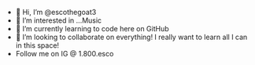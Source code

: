 - 👋 Hi, I’m @escothegoat3
- 👀 I’m interested in ...Music 
- 🌱 I’m currently learning to code here on GitHub 
- 💞️ I’m looking to collaborate on everything! 
 I really want to learn all I can in this space!
- Follow me on IG @ 1.800.esco

<!---
escothegoat3/escothegoat3 is a ✨ special ✨ repository because its `README.md` (this file) appears on your GitHub profile.
You can click the Preview link to take a look at your changes.
--->
